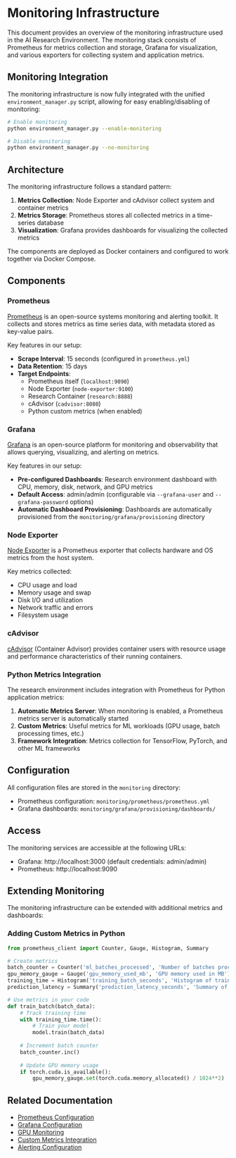# Monitoring Infrastructure

This document provides an overview of the monitoring infrastructure used in the AI Research Environment. The monitoring stack consists of Prometheus for metrics collection and storage, Grafana for visualization, and various exporters for collecting system and application metrics.

## Monitoring Integration

The monitoring infrastructure is now fully integrated with the unified `environment_manager.py` script, allowing for easy enabling/disabling of monitoring:

```bash
# Enable monitoring
python environment_manager.py --enable-monitoring

# Disable monitoring
python environment_manager.py --no-monitoring
```

## Architecture

The monitoring infrastructure follows a standard pattern:

1. **Metrics Collection**: Node Exporter and cAdvisor collect system and container metrics
2. **Metrics Storage**: Prometheus stores all collected metrics in a time-series database
3. **Visualization**: Grafana provides dashboards for visualizing the collected metrics

The components are deployed as Docker containers and configured to work together via Docker Compose.

## Components

### Prometheus

[Prometheus](https://prometheus.io/) is an open-source systems monitoring and alerting toolkit. It collects and stores metrics as time series data, with metadata stored as key-value pairs.

Key features in our setup:
- **Scrape Interval**: 15 seconds (configured in `prometheus.yml`)
- **Data Retention**: 15 days
- **Target Endpoints**:
  - Prometheus itself (`localhost:9090`)
  - Node Exporter (`node-exporter:9100`)
  - Research Container (`research:8888`)
  - cAdvisor (`cadvisor:8080`)
  - Python custom metrics (when enabled)

### Grafana

[Grafana](https://grafana.com/) is an open-source platform for monitoring and observability that allows querying, visualizing, and alerting on metrics.

Key features in our setup:
- **Pre-configured Dashboards**: Research environment dashboard with CPU, memory, disk, network, and GPU metrics
- **Default Access**: admin/admin (configurable via `--grafana-user` and `--grafana-password` options)
- **Automatic Dashboard Provisioning**: Dashboards are automatically provisioned from the `monitoring/grafana/provisioning` directory

### Node Exporter

[Node Exporter](https://github.com/prometheus/node_exporter) is a Prometheus exporter that collects hardware and OS metrics from the host system.

Key metrics collected:
- CPU usage and load
- Memory usage and swap
- Disk I/O and utilization
- Network traffic and errors
- Filesystem usage

### cAdvisor

[cAdvisor](https://github.com/google/cadvisor) (Container Advisor) provides container users with resource usage and performance characteristics of their running containers.

### Python Metrics Integration

The research environment includes integration with Prometheus for Python application metrics:

1. **Automatic Metrics Server**: When monitoring is enabled, a Prometheus metrics server is automatically started
2. **Custom Metrics**: Useful metrics for ML workloads (GPU usage, batch processing times, etc.)
3. **Framework Integration**: Metrics collection for TensorFlow, PyTorch, and other ML frameworks

## Configuration

All configuration files are stored in the `monitoring` directory:
- Prometheus configuration: `monitoring/prometheus/prometheus.yml`
- Grafana dashboards: `monitoring/grafana/provisioning/dashboards/`

## Access

The monitoring services are accessible at the following URLs:
- Grafana: http://localhost:3000 (default credentials: admin/admin)
- Prometheus: http://localhost:9090

## Extending Monitoring

The monitoring infrastructure can be extended with additional metrics and dashboards:

### Adding Custom Metrics in Python

```python
from prometheus_client import Counter, Gauge, Histogram, Summary

# Create metrics
batch_counter = Counter('ml_batches_processed', 'Number of batches processed')
gpu_memory_gauge = Gauge('gpu_memory_used_mb', 'GPU memory used in MB')
training_time = Histogram('training_batch_seconds', 'Histogram of training times per batch')
prediction_latency = Summary('prediction_latency_seconds', 'Summary of prediction latency')

# Use metrics in your code
def train_batch(batch_data):
    # Track training time
    with training_time.time():
        # Train your model
        model.train(batch_data)
    
    # Increment batch counter
    batch_counter.inc()
    
    # Update GPU memory usage
    if torch.cuda.is_available():
        gpu_memory_gauge.set(torch.cuda.memory_allocated() / 1024**2)
```

## Related Documentation

- [Prometheus Configuration](prometheus.md)
- [Grafana Configuration](grafana.md)
- [GPU Monitoring](gpu_metrics.md)
- [Custom Metrics Integration](custom_metrics.md)
- [Alerting Configuration](alerting.md)